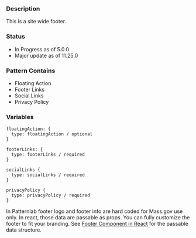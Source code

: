 ### Description
This is a site wide footer.

### Status
* In Progress as of 5.0.0
* Major update as of 11.25.0

### Pattern Contains
* Floating Action
* Footer Links
* Social Links
* Privacy Policy

### Variables
~~~
floatingAction: {
  type: floatingAction / optional
}

footerLinks: {
  type: footerLinks / required
}

socialLinks {
  type: socialLinks / required
}

privacyPolicy {
  type: privacyPolicy / required
}
~~~

In Patternlab footer logo and footer info are hard coded for Mass.gov use only. In react, those data are passable as props. You can fully customize the footer to fit your branding. 
See [Footer Component in React](/react/src/components/organisms/Footer/Footer.md) for the passable data structure.